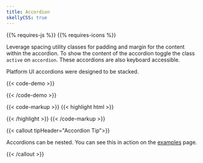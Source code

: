 ```yaml
---
title: Accordion
skellyCSS: true
---
```

<div class="mb-4">
{{% requires-js %}} {{% requires-icons %}}
</div>

Leverage spacing utility classes for padding and margin for the content within the accordion.
To show the content of the accordion toggle the class `active` on `accordion`. These accordions are also keyboard accessible.

Platform UI accordions were designed to be stacked.

{{< code-demo >}}
<div class="accordion">
  <a href="#" class="accordion__header px-3 py-3 flex--justify-between flex--align-center">
    <span class="skeleton skeleton--sm mb-0 mr-2" data-color="orchid" data-opacity="0.5"></span>
    <i class="pi-angle-down accordion__icon text-med-blue"></i>
  </a>
  <div class="accordion__content px-3 py-3">
    <p class="skeleton" data-lines="6" data-color="orchid" data-opacity="0.5"></p>
  </div>
</div>
{{< /code-demo >}}

{{< code-markup >}}
{{< highlight html >}}
<div class="accordion">
  <a href="#" class="accordion__header">
    <!-- Accordion header goes here! -->
  </a>
  <div class="accordion__content">
    <!-- Accordion content goes here! -->
  </div>
</div>
{{< /highlight >}} 
{{< /code-markup >}}

{{< callout tipHeader="Accordion Tip">}} 

<p>Accordions can be nested. You can see this in action on the <a href="/gallery/">examples</a> page.</p>

{{< /callout >}}